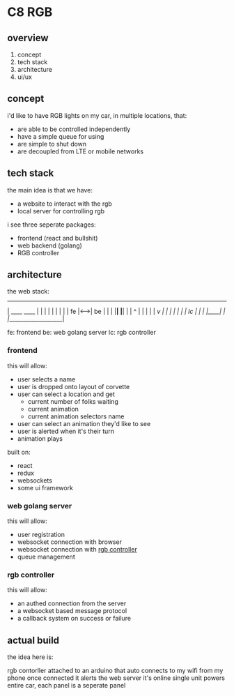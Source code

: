 # C8 RGB

## overview

1. concept
1. tech stack
1. architecture
1. ui/ux

## concept

i'd like to have RGB lights on my car, in multiple locations, that:

- are able to be controlled independently
- have a simple queue for using
- are simple to shut down
- are decoupled from LTE or mobile networks

## tech stack

the main idea is that we have:

- a website to interact with the rgb
- local server for controlling rgb

i see three seperate packages:

- frontend (react and bullshit)
- web backend (golang)
- RGB controller

## architecture

the web stack:

 ____________________
|   ____      ____   |
|  |    |    |    |  |
|  | fe |<-->| be |  |
|  |____|    |____|  |
|               ^    |
|               |    |
|             __v_   |
|            |    |  |
|            | lc |  |
|            |____|  |
|____________________|

fe: frontend
be: web golang server
lc: rgb controller

### frontend

this will allow:

- user selects a name
- user is dropped onto layout of corvette
- user can select a location and get
  - current number of folks waiting
  - current animation
  - current animation selectors name
- user can select an animation they'd like to see
- user is alerted when it's their turn
- animation plays

built on:

- react
- redux
- websockets
- some ui framework

### web golang server

this will allow:

- user registration
- websocket connection with browser
- websocket connection with [rgb controller](#rgb-controller)
- queue management

### rgb controller

this will allow:

- an authed connection from the server
- a websocket based message protocol
- a callback system on success or failure

## actual build

the idea here is:

rgb contorller attached to an arduino that auto connects to my wifi from my phone
once connected it alerts the web server it's online
single unit powers entire car, each panel is a seperate panel